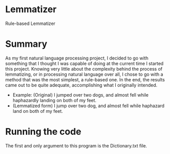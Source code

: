 # Lemmatizer
Rule-based Lemmatizer

# Summary
As my first natural language processing project, I decided to go with something that I thought I was capable of doing at the current time I started this project. Knowing very little about the complexity behind the process of lemmatizing, or in processing natural language over all, I chose to go with a method that was the most simplest, a rule-based one. In the end, the results came out to be quite adequate, accomplishing what I originally intended. 
  
* Example:  (Original) I jumped over two dogs, and almost fell while haphazardly landing on both of my feet.
*   (Lemmatized form) I jump over two dog, and almost fell while haphazard land on both of my feet.

# Running the code
The first and only argument to this program is the Dictionary.txt file.

